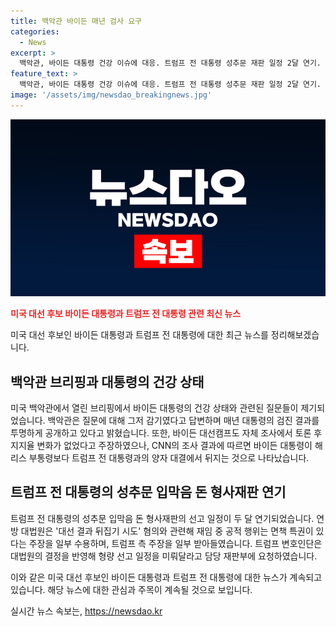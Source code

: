 ```yaml
---
title: 백악관 바이든 매년 검사 요구
categories:
  - News
excerpt: >
  백악관, 바이든 대통령 건강 이슈에 대응. 트럼프 전 대통령 성추문 재판 일정 2달 연기. 바이든 지지율 변화 없다 주장하나 CNN 조사는 다른 결과. 바이든 대통령 후보 사퇴 압박 속 레이스 전개. 트럼프 측 대법원 결정에 형량 선고 연기 요청.
feature_text: >
  백악관, 바이든 대통령 건강 이슈에 대응. 트럼프 전 대통령 성추문 재판 일정 2달 연기. 바이든 지지율 변화 없다 주장하나 CNN 조사는 다른 결과. 바이든 대통령 후보 사퇴 압박 속 레이스 전개. 트럼프 측 대법원 결정에 형량 선고 연기 요청.
image: '/assets/img/newsdao_breakingnews.jpg'
---
```


<p><img src="/assets/img/newsdao_breakingnews.jpg" alt="implanttips 속보" /></p>

<p><b><span style="color: #ee2323;">미국 대선 후보 바이든 대통령과 트럼프 전 대통령 관련 최신 뉴스</span></b></p>

<p>미국 대선 후보인 바이든 대통령과 트럼프 전 대통령에 대한 최근 뉴스를 정리해보겠습니다. </p>

<h2 data-ke-size="size26">백악관 브리핑과 대통령의 건강 상태</h2>

<p>미국 백악관에서 열린 브리핑에서 바이든 대통령의 건강 상태와 관련된 질문들이 제기되었습니다. 백악관은 질문에 대해 그저 감기였다고 답변하며 매년 대통령의 검진 결과를 투명하게 공개하고 있다고 밝혔습니다. 또한, 바이든 대선캠프도 자체 조사에서 토론 후 지지율 변화가 없었다고 주장하였으나, CNN의 조사 결과에 따르면 바이든 대통령이 해리스 부통령보다 트럼프 전 대통령과의 양자 대결에서 뒤지는 것으로 나타났습니다.</p>

<h2 data-ke-size="size26">트럼프 전 대통령의 성추문 입막음 돈 형사재판 연기</h2>

<p>트럼프 전 대통령의 성추문 입막음 돈 형사재판의 선고 일정이 두 달 연기되었습니다. 연방 대법원은 '대선 결과 뒤집기 시도' 혐의와 관련해 재임 중 공적 행위는 면책 특권이 있다는 주장을 일부 수용하며, 트럼프 측 주장을 일부 받아들였습니다. 트럼프 변호인단은 대법원의 결정을 반영해 형량 선고 일정을 미뤄달라고 담당 재판부에 요청하였습니다.</p>

<p>이와 같은 미국 대선 후보인 바이든 대통령과 트럼프 전 대통령에 대한 뉴스가 계속되고 있습니다. 해당 뉴스에 대한 관심과 주목이 계속될 것으로 보입니다.</p>
실시간 뉴스 속보는, <a href="https://newsdao.kr" rel="dofollow">https://newsdao.kr</a>


